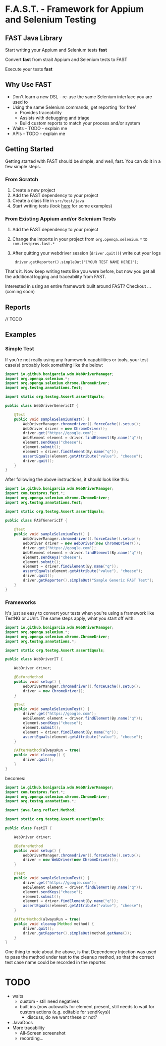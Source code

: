 # F.A.S.T. - Framework for Appium and Selenium Testing
## FAST Java Library
Start writing your Appium and Selenium tests **fast**

Convert **fast** from strait Appium and Selenium tests to FAST

Execute your tests **fast**

## Why Use FAST
* Don't learn a new DSL - re-use the same Selenium interface you are used to
* Using the same Selenium commands, get reporting 'for free'
    - Provides traceability
    - Assists with debugging and triage
    - Build custom reports to match your process and/or system
* Waits - TODO - explain me
* APIs - TODO - explain me
 
## Getting Started
Getting started with FAST should be simple, and well, fast. 
You can do it in a few simple steps.

### From Scratch
1. Create a new project
2. Add the FAST dependency to your project
3. Create a class file in `src/test/java`
3. Start writing tests (look [here](#examples) for some examples)

### From Existing Appium and/or Selenium Tests
1. Add the FAST dependency to your project
2. Change the imports in your project from `org.openqa.selenium.*` to 
`com.testpros.fast.*`
4. After quitting your webdriver session (`driver.quit()`) write out your logs

        driver.getReporter().simpleOut("[YOUR TEST NAME HERE]"); 

That's it. Now keep writing tests like you were before, but now you get all 
the additional logging and traceability from FAST.

Interested in using an entire framework built around FAST? 
Checkout ... (coming soon)

## Reports
// TODO

## Examples

### Simple Test
If you're not really using any framework capabilities or tools, 
your test case(s) probably look something like the below:
```java
import io.github.bonigarcia.wdm.WebDriverManager;
import org.openqa.selenium.*;
import org.openqa.selenium.chrome.ChromeDriver;
import org.testng.annotations.Test;

import static org.testng.Assert.assertEquals;

public class WebDriverGenericIT {

    @Test
    public void sampleSeleniumTest() {
        WebDriverManager.chromedriver().forceCache().setup();
        WebDriver driver = new ChromeDriver();
        driver.get("https://google.com");
        WebElement element = driver.findElement(By.name("q"));
        element.sendKeys("cheese");
        element.submit();
        element = driver.findElement(By.name("q"));
        assertEquals(element.getAttribute("value"), "cheese");
        driver.quit();
    }
}
```
After following the above instructions, it should look like this:
```java
import io.github.bonigarcia.wdm.WebDriverManager;
import com.testpros.fast.*;
import org.openqa.selenium.chrome.ChromeDriver;
import org.testng.annotations.Test;

import static org.testng.Assert.assertEquals;

public class FASTGenericIT {
    
    @Test
    public void sampleSeleniumTest() {
        WebDriverManager.chromedriver().forceCache().setup();
        WebDriver driver = new WebDriver(new ChromeDriver());
        driver.get("https://google.com");
        WebElement element = driver.findElement(By.name("q"));
        element.sendKeys("cheese");
        element.submit();
        element = driver.findElement(By.name("q"));
        assertEquals(element.getAttribute("value"), "cheese");
        driver.quit();
        driver.getReporter().simpleOut("Sample Generic FAST Test");
    }
}
```

### Frameworks
It's just as easy to convert your tests when you're using a framework 
like TestNG or JUnit. The same steps apply, what you start off with:
```java
import io.github.bonigarcia.wdm.WebDriverManager;
import org.openqa.selenium.*;
import org.openqa.selenium.chrome.ChromeDriver;
import org.testng.annotations.*;

import static org.testng.Assert.assertEquals;

public class WebDriverIT {

    WebDriver driver;

    @BeforeMethod
    public void setup() {
        WebDriverManager.chromedriver().forceCache().setup();
        driver = new ChromeDriver();
    }

    @Test
    public void sampleSeleniumTest() {
        driver.get("https://google.com");
        WebElement element = driver.findElement(By.name("q"));
        element.sendKeys("cheese");
        element.submit();
        element = driver.findElement(By.name("q"));
        assertEquals(element.getAttribute("value"), "cheese");
    }

    @AfterMethod(alwaysRun = true)
    public void cleanup() {
        driver.quit();
    }
}
```
becomes:
```java
import io.github.bonigarcia.wdm.WebDriverManager;
import com.testpros.fast.*;
import org.openqa.selenium.chrome.ChromeDriver;
import org.testng.annotations.*;

import java.lang.reflect.Method;

import static org.testng.Assert.assertEquals;

public class FastIT {

    WebDriver driver;

    @BeforeMethod
    public void setup() {
        WebDriverManager.chromedriver().forceCache().setup();
        driver = new WebDriver(new ChromeDriver());
    }

    @Test
    public void sampleSeleniumTest() {
        driver.get("https://google.com");
        WebElement element = driver.findElement(By.name("q"));
        element.sendKeys("cheese");
        element.submit();
        element = driver.findElement(By.name("q"));
        assertEquals(element.getAttribute("value"), "cheese");
    }

    @AfterMethod(alwaysRun = true)
    public void cleanup(Method method) {
        driver.quit();
        driver.getReporter().simpleOut(method.getName());
    }
}
```
One thing to note about the above, is that Dependency Injection was used
to pass the method under test to the cleanup method, so that the correct
test case name could be recorded in the reporter. 



# TODO
- waits
  - custom - still need negatives
  - built ins (now autowaits for element present, still needs to wait for custom actions (e.g. editable for sendKeys))
    - discuss, do we want these or not?
- JavaDocs
- More tracability
  - All-Screen screenshot
  - recording... 